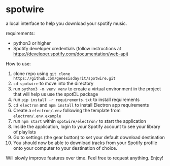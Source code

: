 # spotwire

a local interface to help you download your spotify music.

requirements:
- python3 or higher
- Spotify developer credentials (follow instructions at https://developer.spotify.com/documentation/web-api)

How to use:
1. clone repo using `git clone https://github.com/genesisdayrit/spotwire.git`
2. `cd spotwire` to move into the directory
3. run `python3 -m venv venv` to create a virtual environment in the project that will help us use the spotDL package
4. run `pip install -r requirements.txt` to install requirements
5. `cd electron` and `npm install` to install Electron app requirements
6. Create a `electron/.env` following the template from `electron/.env.example`
7. run `npm start` within `spotwire/electron/` to start the application
8. Inside the application, login to your Spotify account to see your library of playlists
9. Go to settings (the gear button) to set your default download destination
10. You should now be able to download tracks from your Spotify profile onto your computer to your destination of choice. 

Will slowly improve features over time. Feel free to request anything. Enjoy!
